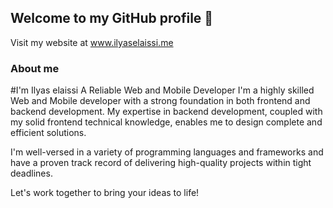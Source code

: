 ## Welcome to my GitHub profile 👋

Visit my website at <a href="https://www.ilyaselaissi.me/" target="_blank">www.ilyaselaissi.me</a>

### About me

#I'm Ilyas elaissi
A Reliable Web and Mobile Developer
I'm a highly skilled Web and Mobile developer with a strong foundation in both frontend and backend development. My expertise in backend development, coupled with my solid frontend technical knowledge, enables me to design complete and efficient solutions.

I'm well-versed in a variety of programming languages and frameworks and have a proven track record of delivering high-quality projects within tight deadlines.

Let's work together to bring your ideas to life!

